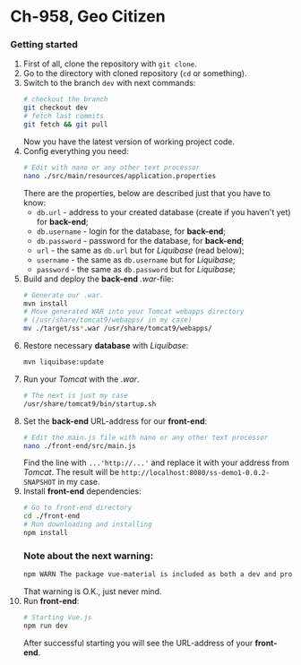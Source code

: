 # Ch-958, Geo Citizen

### Getting started

1. First of all, clone the repository with `git clone`.
1. Go to the directory with cloned repository (`cd` or something).
1. Switch to the branch `dev` with next commands:
   ```bash
   # checkout the branch
   git checkout dev
   # fetch last commits
   git fetch && git pull
   ```
   Now you have the latest version of working project code.
1. Config everything you need:
   ```bash
   # Edit with nano or any other text processor
   nano ./src/main/resources/application.properties
   ```
   There are the properties, below are described just that you have to know:
   - `db.url` - address to your created database (create if you haven't yet) for **back-end**;
   - `db.username` - login for the database, for **back-end**;
   - `db.password` - password for the database, for **back-end**;
   - `url` - the same as `db.url` but for _Liquibase_ (read below);
   - `username` - the same as `db.username` but for _Liquibase_;
   - `password` - the same as `db.password` but for _Liquibase_;
1. Build and deploy the **back-end** _.war_-file:
   ```bash
   # Generate our .war.
   mvn install
   # Move generated WAR into your Tomcat webapps directory
   # (/usr/share/tomcat9/webapps/ in my case)
   mv ./target/ss*.war /usr/share/tomcat9/webapps/
   ```
1. Restore necessary **database** with _Liquibase_:
   ```bash
   mvn liquibase:update
   ```
1. Run your _Tomcat_ with the _.war_.
   ```bash
   # The next is just my case
   /usr/share/tomcat9/bin/startup.sh
   ```
1. Set the **back-end** URL-address for our **front-end**:
   ```bash
   # Edit the main.js file with nano or any other text processor
   nano ./front-end/src/main.js
   ```
   Find the line with `...'http://...'` and replace it with your address from _Tomcat_.
   The result will be `http://localhost:8080/ss-demo1-0.0.2-SNAPSHOT` in my case.
1. Install **front-end** dependencies:
   ```bash
   # Go to front-end directory
   cd ./front-end
   # Run downloading and installing
   npm install
   ```
   ### Note about the next warning:
   ```bash
   npm WARN The package vue-material is included as both a dev and production dependency.
   ```
   That warning is O.K., just never mind.
1. Run **front-end**:
   ```bash
   # Starting Vue.js
   npm run dev
   ```
   After successful starting you will see the URL-address of your **front-end**.
